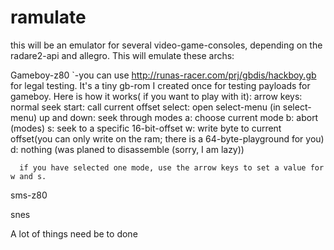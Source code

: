 ramulate
========

this will be an emulator for several video-game-consoles, depending on the radare2-api and allegro.
This will emulate these archs:


Gameboy-z80
  `-you can use http://runas-racer.com/prj/gbdis/hackboy.gb for legal testing. It's a tiny gb-rom I created once for
  testing payloads for gameboy.
    Here is how it works( if you want to play with it):
    arrow keys: normal seek
    start: call current offset
    select: open select-menu
      (in select-menu)
      up and down: seek through modes
      a: choose current mode
      b: abort
      (modes)
      s: seek to a specific 16-bit-offset
      w: write byte to current offset(you can only write on the ram; there is a 64-byte-playground for you)
      d: nothing (was planed to disassemble (sorry, I am lazy))
      
      if you have selected one mode, use the arrow keys to set a value for w and s.

sms-z80

snes


A lot of things need be to done

